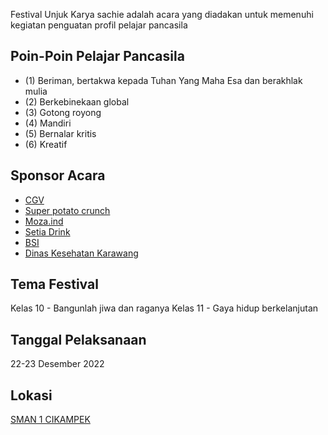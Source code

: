 
<!-- ![Banner](https://github.com/RPLSaci/Event_Osis/raw/main/events/event/classmeet2022.png) -->

Festival Unjuk Karya sachie adalah acara yang diadakan untuk memenuhi kegiatan penguatan profil pelajar pancasila

## Poin-Poin Pelajar Pancasila
- (1) Beriman, bertakwa kepada Tuhan Yang Maha Esa dan berakhlak mulia
- (2) Berkebinekaan global
- (3) Gotong royong 
- (4) Mandiri 
- (5) Bernalar kritis
- (6) Kreatif

## Sponsor Acara
- [CGV](https://www.cgv.id/)
- [Super potato crunch](https://www.instagram.com/superpotatocrunch.id/)
- [Moza.ind](https://www.instagram.com/esmoza.ind/)
- [Setia Drink](https://www.instagram.com/setiadrink.idn/)
- [BSI](https://www.bsi.ac.id/)
- [Dinas Kesehatan Karawang](https://www.kemkes.go.id/)

## Tema Festival
Kelas 10 - Bangunlah jiwa dan raganya
Kelas 11 - Gaya hidup berkelanjutan


## Tanggal Pelaksanaan
22-23 Desember 2022

## Lokasi
[SMAN 1 CIKAMPEK](https://sman1cikampek.sch.id)